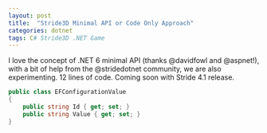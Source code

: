 ```yaml
---
layout: post
title:  "Stride3D Minimal API or Code Only Approach"
categories: dotnet
tags: C# Stride3D .NET Game
---
```

I love the concept of .NET 6 minimal API (thanks @davidfowl and @aspnet!), with a bit of help from the @stridedotnet community, we are also experimenting. 12 lines of code. Coming soon with Stride 4.1 release. 

```csharp
public class EFConfigurationValue
{
    public string Id { get; set; }
    public string Value { get; set; }
}
```